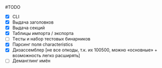 #TODO
- [x] CLI
- [x] Выдача заголовков
- [x] Выдача секций
- [x] Таблицы импорта / экспорта
- [ ] Tесты и набор тестовых бинарников
- [x] Парcинг поля characteristics
- [x] Дизассемблер [не все опкоды, т.к. их 100500, можно «основные» + возможность легко расширять]
- [ ] Деманглинг имён